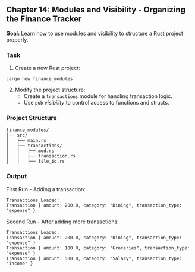 ## Chapter 14: Modules and Visibility - Organizing the Finance Tracker

**Goal:** Learn how to use modules and visibility to structure a Rust project properly.

### Task
1. Create a new Rust project:
```shell
cargo new finance_modules
```
2. Modify the project structure:
   - Create a `transactions` module for handling transaction logic.
   - Use `pub` *visibility* to control access to functions and structs.

### Project Structure
```
finance_modules/
│── src/
│   ├── main.rs
│   ├── transactions/
│   │   ├── mod.rs
│   │   ├── transaction.rs
│   │   ├── file_io.rs
```

### Output
First Run - Adding a transaction:
```
Transactions Loaded:
Transaction { amount: 200.0, category: "Dining", transaction_type: "expense" }
```

Second Run - After adding more transactions:
```
Transactions Loaded:
Transaction { amount: 200.0, category: "Dining", transaction_type: "expense" }
Transaction { amount: 100.0, category: "Groceries", transaction_type: "expense" }
Transaction { amount: 500.0, category: "Salary", transaction_type: "income" }
```